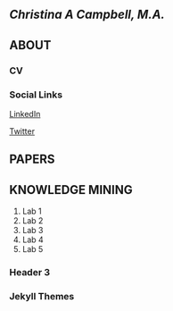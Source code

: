 ## *Christina A Campbell, M.A.*

## ABOUT

 ### CV

 ### Social Links
   [LinkedIn](https://www.linkedin.com/in/christina-c-31512219/)
     
   [Twitter](https://twitter.com/jinxc6/)                                                                 

## PAPERS

## KNOWLEDGE MINING
1. Lab 1
2. Lab 2
3. Lab 3
4. Lab 4
5. Lab 5

### Header 3

### Jekyll Themes
